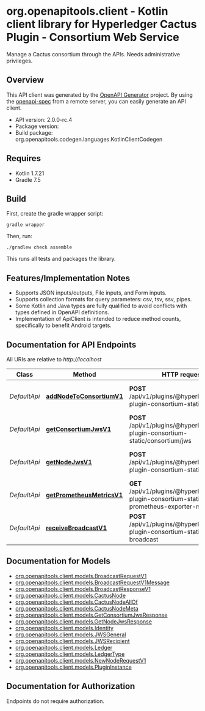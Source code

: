# org.openapitools.client - Kotlin client library for Hyperledger Cactus Plugin - Consortium Web Service

Manage a Cactus consortium through the APIs. Needs administrative privileges.

## Overview
This API client was generated by the [OpenAPI Generator](https://openapi-generator.tech) project.  By using the [openapi-spec](https://github.com/OAI/OpenAPI-Specification) from a remote server, you can easily generate an API client.

- API version: 2.0.0-rc.4
- Package version: 
- Build package: org.openapitools.codegen.languages.KotlinClientCodegen

## Requires

* Kotlin 1.7.21
* Gradle 7.5

## Build

First, create the gradle wrapper script:

```
gradle wrapper
```

Then, run:

```
./gradlew check assemble
```

This runs all tests and packages the library.

## Features/Implementation Notes

* Supports JSON inputs/outputs, File inputs, and Form inputs.
* Supports collection formats for query parameters: csv, tsv, ssv, pipes.
* Some Kotlin and Java types are fully qualified to avoid conflicts with types defined in OpenAPI definitions.
* Implementation of ApiClient is intended to reduce method counts, specifically to benefit Android targets.

<a id="documentation-for-api-endpoints"></a>
## Documentation for API Endpoints

All URIs are relative to *http://localhost*

Class | Method | HTTP request | Description
------------ | ------------- | ------------- | -------------
*DefaultApi* | [**addNodeToConsortiumV1**](docs/DefaultApi.md#addnodetoconsortiumv1) | **POST** /api/v1/plugins/@hyperledger/cacti-plugin-consortium-static/add-node | Adds a node to consortium JWS
*DefaultApi* | [**getConsortiumJwsV1**](docs/DefaultApi.md#getconsortiumjwsv1) | **POST** /api/v1/plugins/@hyperledger/cacti-plugin-consortium-static/consortium/jws | Retrieves a consortium JWS
*DefaultApi* | [**getNodeJwsV1**](docs/DefaultApi.md#getnodejwsv1) | **POST** /api/v1/plugins/@hyperledger/cacti-plugin-consortium-static/node/jws | Retrieves the JWT of a Cactus Node
*DefaultApi* | [**getPrometheusMetricsV1**](docs/DefaultApi.md#getprometheusmetricsv1) | **GET** /api/v1/plugins/@hyperledger/cacti-plugin-consortium-static/get-prometheus-exporter-metrics | Get the Prometheus Metrics
*DefaultApi* | [**receiveBroadcastV1**](docs/DefaultApi.md#receivebroadcastv1) | **POST** /api/v1/plugins/@hyperledger/cacti-plugin-consortium-static/receive-broadcast | Adds a node to consortium JWS


<a id="documentation-for-models"></a>
## Documentation for Models

 - [org.openapitools.client.models.BroadcastRequestV1](docs/BroadcastRequestV1.md)
 - [org.openapitools.client.models.BroadcastRequestV1Message](docs/BroadcastRequestV1Message.md)
 - [org.openapitools.client.models.BroadcastResponseV1](docs/BroadcastResponseV1.md)
 - [org.openapitools.client.models.CactusNode](docs/CactusNode.md)
 - [org.openapitools.client.models.CactusNodeAllOf](docs/CactusNodeAllOf.md)
 - [org.openapitools.client.models.CactusNodeMeta](docs/CactusNodeMeta.md)
 - [org.openapitools.client.models.GetConsortiumJwsResponse](docs/GetConsortiumJwsResponse.md)
 - [org.openapitools.client.models.GetNodeJwsResponse](docs/GetNodeJwsResponse.md)
 - [org.openapitools.client.models.Identity](docs/Identity.md)
 - [org.openapitools.client.models.JWSGeneral](docs/JWSGeneral.md)
 - [org.openapitools.client.models.JWSRecipient](docs/JWSRecipient.md)
 - [org.openapitools.client.models.Ledger](docs/Ledger.md)
 - [org.openapitools.client.models.LedgerType](docs/LedgerType.md)
 - [org.openapitools.client.models.NewNodeRequestV1](docs/NewNodeRequestV1.md)
 - [org.openapitools.client.models.PluginInstance](docs/PluginInstance.md)


<a id="documentation-for-authorization"></a>
## Documentation for Authorization

Endpoints do not require authorization.


